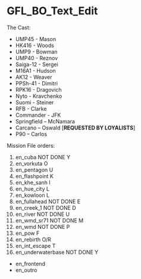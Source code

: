 # GFL_BO_Text_Edit

The Cast:
*	UMP45 - Mason
*	HK416 - Woods
*	UMP9 - Bowman
*	UMP40 - Reznov
*	Saiga-12 - Sergei
*	M16A1 - Hudson
*	AK12 - Weaver
*	PPSh-41 - Dimitri
*	RPK16 - Dragovich
*	Nyto - Kravchenko
*	Suomi - Steiner
*	RFB - Clarke
*	Commander - JFK
*	Springfield – McNamara
*	Carcano – Oswald [__REQUESTED BY LOYALISTS__]
*	P90 – Carlos

Mission File orders:
1.	en_cuba        NOT DONE Y
2.	en_vorkuta				O
3.	en_pentagon				U
4.	en_flashpoint			K
5.	en_khe_sanh				I
6.	en_hue_city				L
7.	en_kowloon				L
8.	en_fullahead   NOT DONE E
9.	en_creek_1     NOT DONE D
10.	en_river       NOT DONE U
11.	en_wmd_sr71    NOT DONE M
12.	en_wmd         NOT DONE P
13.	en_pow					F
14.	en_rebirth				O/R
15.	en_int_escape			T
16.	en_underwaterbase  NOT DONE Y

-	en_frontend
-	en_outro
